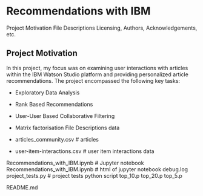 # Recommendations with IBM

Project Motivation
File Descriptions
Licensing, Authors, Acknowledgements, etc.

## Project Motivation
In this project, my focus was on examining user interactions with articles within the IBM Watson Studio platform and providing personalized article recommendations. The project encompassed the following key tasks:
 - Exploratory Data Analysis
 - Rank Based Recommendations
 - User-User Based Collaborative Filtering
 - Matrix factorisation
File Descriptions
data

- articles_community.csv # articles
- user-item-interactions.csv # user item interactions data

Recommendations_with_IBM.ipynb # Jupyter notebook
Recommendations_with_IBM.ipynb # html of jupyter notebook
debug.log project_tests.py # project tests python script top_10.p top_20.p top_5.p

README.md
